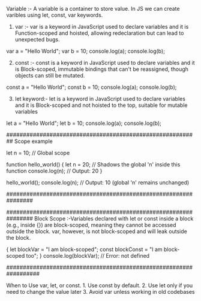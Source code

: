 Variable :- A variable is a container to store value.
In JS we can create varibles using let, const, var keywords.

1. var :- var is a keyword in JavaScript used to declare variables and it is Function-scoped and hoisted, allowing redeclaration but can lead to unexpected bugs.

var a = "Hello World";
var b = 10;
console.log(a);
console.log(b);

2. const :- const is a keyword in JavaScript used to declare variables and it is Block-scoped, immutable bindings that can't be reassigned, though objects can still be mutated.

const a = "Hello World";
const b = 10;
console.log(a);
console.log(b);

3. let keyword:- let is a keyword in JavaScript used to declare variables and it is Block-scoped and not hoisted to the top, suitable for mutable variables

let a = "Hello World";
let b = 10;
console.log(a);
console.log(b);

##########################################################
Scope example

let n = 10; // Global scope

function hello_world() {
let n = 20; // Shadows the global 'n' inside this function
console.log(n); // Output: 20
}

hello_world();
console.log(n); // Output: 10 (global 'n' remains unchanged)

################################################################

################################################################
Block Scope :-Variables declared with let or const inside a block (e.g., inside {}) are block-scoped, meaning they cannot be accessed outside the block. var, however, is not block-scoped and will leak outside the block.

{
let blockVar = "I am block-scoped";
const blockConst = "I am block-scoped too";
}
console.log(blockVar); // Error: not defined

##################################################################

When to Use var, let, or const. 1. Use const by default. 2. Use let only if you need to change the value later 3. Avoid var unless working in old codebases
